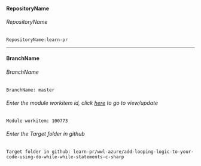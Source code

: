 #### RepositoryName	
###### RepositoryName
```
RepositoryName:learn-pr
```
---

#### BranchName	
###### BranchName
```
BranchName: master
```

###### Enter the module workitem id, click [here](https://microsoftdigitallearning.visualstudio.com/Courseware/_workitems/edit/100773) to go to view/update
```
Module workitem: 100773
```

###### Enter the Target folder in github
```
Target folder in github: learn-pr/wwl-azure/add-looping-logic-to-your-code-using-do-while-while-statements-c-sharp
```